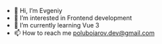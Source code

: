 - 👋 Hi, I’m Evgeniy
- 👀 I’m interested in Frontend development
- 🌱 I’m currently learning Vue 3
- 📫 How to reach me poluboiarov.dev@gmail.com

<!---
poluboiarov/poluboiarov is a ✨ special ✨ repository because its `README.md` (this file) appears on your GitHub profile.
You can click the Preview link to take a look at your changes.
--->
